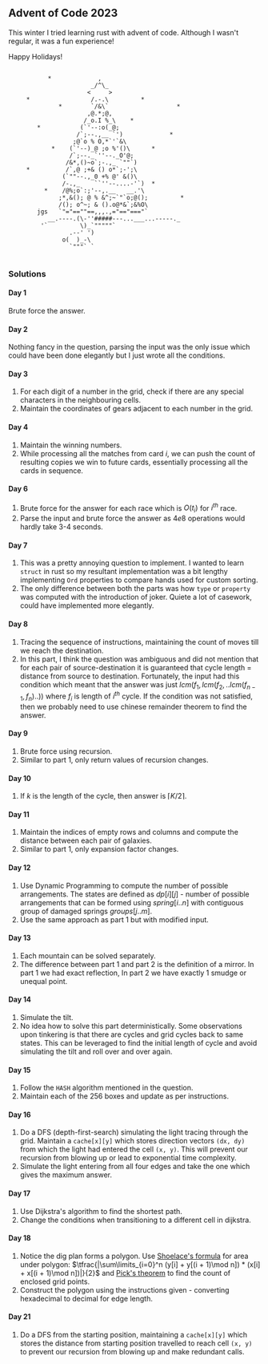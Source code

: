 ## Advent of Code 2023
This winter I tried learning rust with advent of code. Although I wasn't regular, it was a fun experience!

Happy Holidays!

```

           *             ,
                       _/^\_
                      <     >
     *                 /.-.\         *
              *        `/&\`                   *
                      ,@.*;@,
                     /_o.I %_\    *
        *           (`'--:o(_@;
                   /`;--.,__ `')             *
                  ;@`o % O,*`'`&\
            *    (`'--)_@ ;o %'()\      *
                 /`;--._`''--._O'@;
                /&*,()~o`;-.,_ `""`)
     *          /`,@ ;+& () o*`;-';\
               (`""--.,_0 +% @' &()\
               /-.,_    ``''--....-'`)  *
          *    /@%;o`:;'--,.__   __.'\
              ;*,&(); @ % &^;~`"`o;@();         *
              /(); o^~; & ().o@*&`;&%O\
        jgs   `"="==""==,,,.,="=="==="`
           __.----.(\-''#####---...___...-----._
         '`         \)_`"""""`
                 .--' ')
               o(  )_-\
                 `"""` `


```

### Solutions
#### Day 1
Brute force the answer.
#### Day 2
Nothing fancy in the question, parsing the input was the only issue which could have been done elegantly but I just wrote all the conditions.
#### Day 3
1. For each digit of a number in the grid, check if there are any special characters in the neighbouring cells.
2. Maintain the coordinates of gears adjacent to each number in the grid.
#### Day 4
1. Maintain the winning numbers.
2. While processing all the matches from card $i$, we can push the count of resulting copies we win to future cards, essentially processing all the cards in sequence. 
#### Day 6
1. Brute force for the answer for each race which is $O(t_{i})$ for $i_{}^{th}$ race. 
2. Parse the input and brute force the answer as $4e8$ operations would hardly take 3-4 seconds.
#### Day 7
1. This was a pretty annoying question to implement. I wanted to learn ```struct``` in rust so my resultant implementation was a bit lengthy implementing ```Ord``` properties to compare hands used for custom sorting.
2. The only difference between both the parts was how ```type``` or ```property``` was computed with the introduction of joker. Quiete a lot of casework, could have implemented more elegantly.
#### Day 8
1. Tracing the sequence of instructions, maintaining the count of moves till we reach the destination.
2. In this part, I think the question was ambiguous and did not mention that for each pair of source-destination it is guaranteed that cycle length = distance from source to destination. Fortunately, the input had this condition which meant that the answer was just $lcm(f_{1}, lcm(f_{2}, ..lcm(f_{n - 1}, f_{n})..))$ where $f_{i}$ is length of $i_{}^{th}$ cycle. If the condition was not satisfied, then we probably need to use chinese remainder theorem to find the answer.
#### Day 9
1. Brute force using recursion.
2. Similar to part 1, only return values of recursion changes.
#### Day 10
1. If $k$ is the length of the cycle, then answer is $\left \lceil K / 2 \right \rceil$.
#### Day 11
1. Maintain the indices of empty rows and columns and compute the distance between each pair of galaxies.
2. Similar to part 1, only expansion factor changes.
#### Day 12
1. Use Dynamic Programming to compute the number of possible arrangements. The states are defined as $dp[i][j]$ - number of possible arrangements that can be formed using $spring[i..n]$ with contiguous group of damaged springs $groups[j..m]$.
2. Use the same approach as part 1 but with modified input. 
#### Day 13
1. Each mountain can be solved separately.
2. The difference between part 1 and part 2 is the definition of a mirror. In part 1 we had exact reflection, In part 2 we have exactly 1 smudge or unequal point.
#### Day 14
1. Simulate the tilt.
2. No idea how to solve this part deterministically. Some observations upon tinkering is that there are cycles and grid cycles back to same states. This can be leveraged to find the initial length of cycle and avoid simulating the tilt and roll over and over again.
#### Day 15
1. Follow the ```HASH``` algorithm mentioned in the question.
2. Maintain each of the 256 boxes and update as per instructions.
#### Day 16
1. Do a DFS (depth-first-search) simulating the light tracing through the grid. Maintain a  ```cache[x][y]``` which stores direction vectors ```(dx, dy)``` from which the light had entered the cell ```(x, y)```. This will prevent our recursion from blowing up or lead to exponential time complexity.
2. Simulate the light entering from all four edges and take the one which gives the maximum answer.
#### Day 17
1. Use Dijkstra's algorithm to find the shortest path.
2. Change the conditions when transitioning to a different cell in dijkstra.
#### Day 18
1. Notice the dig plan forms a polygon. Use [Shoelace's formula](https://en.wikipedia.org/wiki/Shoelace_formula) for area under polygon: $\tfrac{|\sum\limits_{i=0}^n (y[i] + y[(i + 1)\mod n]) * (x[i] + x[(i + 1)\mod n])|}{2}$ and [Pick's theorem](https://en.wikipedia.org/wiki/Pick%27s_theorem) to find the count of enclosed grid points.
2. Construct the polygon using the instructions given - converting hexadecimal to decimal for edge length.
#### Day 21
1. Do a DFS from the starting position, maintaining a ```cache[x][y]``` which stores the distance from starting position travelled to reach cell ```(x, y)``` to prevent our recursion from blowing up and make redundant calls.

